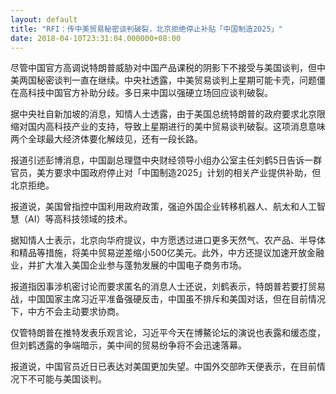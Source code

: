 ```yaml
---
layout: default
title: "RFI：传中美贸易秘密谈判破裂，北京拒绝停止补贴「中国制造2025」"
date: 2018-04-10T23:31:04.000000+08:00
---
```


尽管中国官方高调说特朗普威胁对中国产品课税的阴影下不接受与美国谈判，但中美两国秘密谈判一直在继续。中央社透露，中美贸易谈判上星期可能卡壳，问题僵在高科技中国官方补助分歧。多日来中国以强硬立场回应谈判破裂。

据中央社自新加坡的消息，知情人士透露，由于美国总统特朗普的政府要求北京限缩对国内高科技产业的支持，导致上星期进行的美中贸易谈判破裂。这项消息意味两个全球最大经济体要化解歧见，还有一段长路。

报道引述彭博消息，中国副总理暨中央财经领导小组办公室主任刘鹤5日告诉一群官员，美方要求中国政府停止对「中国制造2025」计划的相关产业提供补助，但北京拒绝。

报道说，美国曾指控中国利用政府政策，强迫外国企业转移机器人、航太和人工智慧（AI）等高科技领域的技术。

据知情人士表示，北京向华府提议，中方愿透过进口更多天然气、农产品、半导体和精品等措施，将美中贸易逆差缩小500亿美元。此外，中方还提议加速开放金融业，并扩大准入美国企业参与蓬勃发展的中国电子商务市场。

报道指因事涉机密讨论而要求匿名的消息人士还说，刘鹤表示，特朗普若要打贸易战，中国国家主席习近平准备强硬反击，中国虽不排斥和美国对话，但在目前情况下，中方不会主动要求协商。

仅管特朗普在推特发表乐观言论，习近平今天在博鰲论坛的演说也表露和缓态度，但刘鹤透露的争端暗示，美中间的贸易纷争将不会迅速落幕。

报道说，中国官员近日已表达对美国更加失望。中国外交部昨天便表示，在目前情况下不可能与美国谈判。

